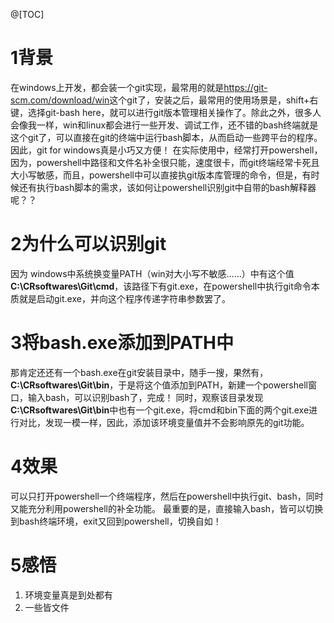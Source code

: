 ﻿@[TOC]
# 1背景
在windows上开发，都会装一个git实现，最常用的就是<https://git-scm.com/download/win>这个git了，安装之后，最常用的使用场景是，shift+右键，选择git-bash here，就可以进行git版本管理相关操作了。除此之外，很多人会像我一样，win和linux都会进行一些开发、调试工作，还不错的bash终端就是这个git了，可以直接在git的终端中运行bash脚本，从而启动一些跨平台的程序。
因此，git for windows真是小巧又方便！
在实际使用中，经常打开powershell，因为，powershell中路径和文件名补全很只能，速度很卡，而git终端经常卡死且大小写敏感，而且，powershell中可以直接执git版本库管理的命令，但是，有时候还有执行bash脚本的需求，该如何让powershell识别git中自带的bash解释器呢？？
# 2为什么可以识别git
因为 windows中系统换变量PATH（win对大小写不敏感……）中有这个值**C:\CRsoftwares\Git\cmd**，该路径下有git.exe，在powershell中执行git命令本质就是启动git.exe，并向这个程序传递字符串参数罢了。
# 3将bash.exe添加到PATH中
那肯定还还有一个bash.exe在git安装目录中，随手一搜，果然有，**C:\CRsoftwares\Git\bin**，于是将这个值添加到PATH，新建一个powershell窗口，输入bash，可以识别bash了，完成！
同时，观察该目录发现**C:\CRsoftwares\Git\bin**中也有一个git.exe，将cmd和bin下面的两个git.exe进行对比，发现一模一样，因此，添加该环境变量值并不会影响原先的git功能。
# 4效果
 可以只打开powershell一个终端程序，然后在powershell中执行git、bash，同时又能充分利用powershell的补全功能。
 最重要的是，直接输入bash，皆可以切换到bash终端环境，exit又回到powershell，切换自如！
# 5感悟
1. 环境变量真是到处都有
2. 一些皆文件
